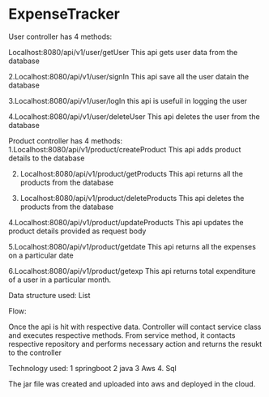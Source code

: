 # ExpenseTracker


User controller has 4 methods:

Localhost:8080/api/v1/user/getUser 
This api gets user data from the database


2.Localhost:8080/api/v1/user/signIn
This api save all the user datain the database

3.Localhost:8080/api/v1/user/logIn
this api is usefuil in logging the user

4.Localhost:8080/api/v1/user/deleteUser
This api deletes the user from the database

Product controller has 4 methods:
1.Localhost:8080/api/v1/product/createProduct
This api adds product details to the database

2. Localhost:8080/api/v1/product/getProducts
This api returns all the products from the database

3. Localhost:8080/api/v1/product/deleteProducts
This api deletes the products from the database

4.Localhost:8080/api/v1/product/updateProducts
This api updates the product details provided as request body

5.Localhost:8080/api/v1/product/getdate
This api returns all the expenses on a particular date

6.Localhost:8080/api/v1/product/getexp
This api returns total expenditure of a user in a particular month.

Data structure used: List

Flow:

Once the api is hit with respective data. Controller will contact service class and executes respective methods. From service method, it contacts respective repository and performs necessary action and returns the resukt to the controller

Technology used: 1 springboot 2 java 3 Aws 4. Sql

The jar file was created and uploaded into aws and deployed in the cloud.
